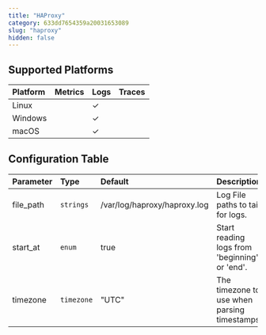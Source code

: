 ```yaml
---
title: "HAProxy"
category: 633dd7654359a20031653089
slug: "haproxy"
hidden: false
---
```

## Supported Platforms

| Platform | Metrics | Logs | Traces |
| :------- | :------ | :--- | :----- |
| Linux    |         | ✓    |        |
| Windows  |         | ✓    |        |
| macOS    |         | ✓    |        |

## Configuration Table

| Parameter | Type       | Default                      | Description                                   |
| :-------- | :--------- | :--------------------------- | :-------------------------------------------- |
| file_path | `strings`  | /var/log/haproxy/haproxy.log | Log File paths to tail for logs.              |
| start_at  | `enum`     | true                         | Start reading logs from 'beginning' or 'end'. |
| timezone  | `timezone` | "UTC"                        | The timezone to use when parsing timestamps.  |